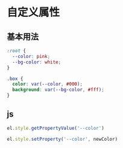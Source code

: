 # 自定义属性

## 基本用法

```css
:root {
  --color: pink;
  --bg-color: white;
}

.box {
  color: var(--color, #000);
  background: var(--bg-color, #fff);
}
```



## js

```js
el.style.getPropertyValue('--color')

el.style.setProperty('--color', newColor)
```

